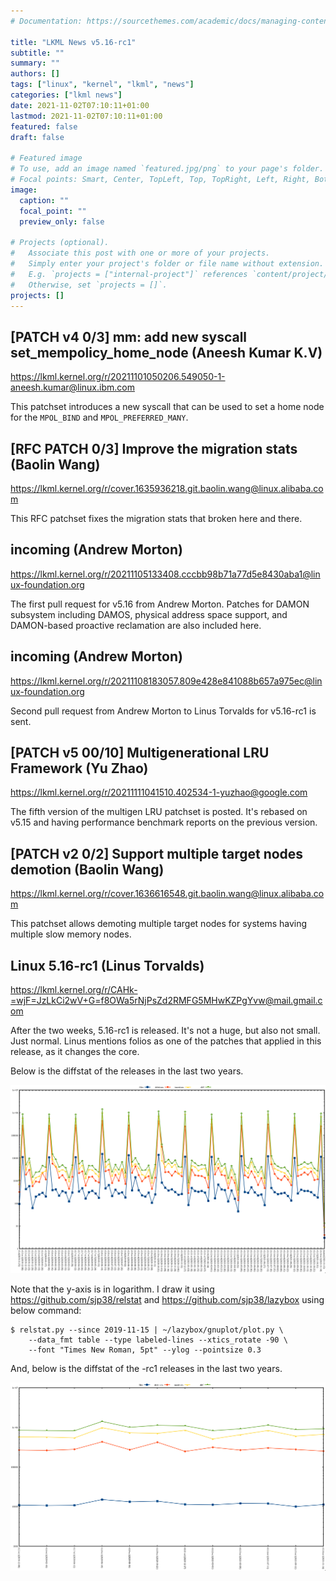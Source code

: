 ```yaml
---
# Documentation: https://sourcethemes.com/academic/docs/managing-content/

title: "LKML News v5.16-rc1"
subtitle: ""
summary: ""
authors: []
tags: ["linux", "kernel", "lkml", "news"]
categories: ["lkml news"]
date: 2021-11-02T07:10:11+01:00
lastmod: 2021-11-02T07:10:11+01:00
featured: false
draft: false

# Featured image
# To use, add an image named `featured.jpg/png` to your page's folder.
# Focal points: Smart, Center, TopLeft, Top, TopRight, Left, Right, BottomLeft, Bottom, BottomRight.
image:
  caption: ""
  focal_point: ""
  preview_only: false

# Projects (optional).
#   Associate this post with one or more of your projects.
#   Simply enter your project's folder or file name without extension.
#   E.g. `projects = ["internal-project"]` references `content/project/deep-learning/index.md`.
#   Otherwise, set `projects = []`.
projects: []
---
```


[PATCH v4 0/3] mm: add new syscall set_mempolicy_home_node (Aneesh Kumar K.V)
-----------------------------------------------------------------------------

https://lkml.kernel.org/r/20211101050206.549050-1-aneesh.kumar@linux.ibm.com

This patchset introduces a new syscall that can be used to set a home node for
the `MPOL_BIND` and `MPOL_PREFERRED_MANY`.


[RFC PATCH 0/3] Improve the migration stats (Baolin Wang)
---------------------------------------------------------

https://lkml.kernel.org/r/cover.1635936218.git.baolin.wang@linux.alibaba.com

This RFC patchset fixes the migration stats that broken here and there.


incoming (Andrew Morton)
------------------------

https://lkml.kernel.org/r/20211105133408.cccbb98b71a77d5e8430aba1@linux-foundation.org

The first pull request for v5.16 from Andrew Morton.  Patches for DAMON
subsystem including DAMOS, physical address space support, and DAMON-based
proactive reclamation are also included here.


incoming (Andrew Morton)
------------------------

https://lkml.kernel.org/r/20211108183057.809e428e841088b657a975ec@linux-foundation.org

Second pull request from Andrew Morton to Linus Torvalds for v5.16-rc1 is sent.


[PATCH v5 00/10] Multigenerational LRU Framework (Yu Zhao)
----------------------------------------------------------

https://lkml.kernel.org/r/20211111041510.402534-1-yuzhao@google.com

The fifth version of the multigen LRU patchset is posted.  It's rebased on
v5.15 and having performance benchmark reports on the previous version.


[PATCH v2 0/2] Support multiple target nodes demotion (Baolin Wang)
-------------------------------------------------------------------

https://lkml.kernel.org/r/cover.1636616548.git.baolin.wang@linux.alibaba.com

This patchset allows demoting multiple target nodes for systems having multiple
slow memory nodes.


Linux 5.16-rc1 (Linus Torvalds)
-------------------------------

https://lkml.kernel.org/r/CAHk-=wjF=JzLkCi2wV+G=f8OWa5rNjPsZd2RMFG5MHwKZPgYvw@mail.gmail.com

After the two weeks, 5.16-rc1 is released.  It's not a huge, but also not
small.  Just normal.  Linus mentions folios as one of the patches that applied
in this release, as it changes the core.

Below is the diffstat of the releases in the last two years.

![Kernel release stat](/img/kernel_release_stat/v5.4..v5.16-rc1.png)

Note that the y-axis is in logarithm.  I draw it using
https://github.com/sjp38/relstat and https://github.com/sjp38/lazybox using
below command:

    $ relstat.py --since 2019-11-15 | ~/lazybox/gnuplot/plot.py \
	    --data_fmt table --type labeled-lines --xtics_rotate -90 \
	    --font "Times New Roman, 5pt" --ylog --pointsize 0.3


And, below is the diffstat of the -rc1 releases in the last two years.

![rc1 release stat](/img/kernel_release_stat/v5.16-rc1-only.png)
